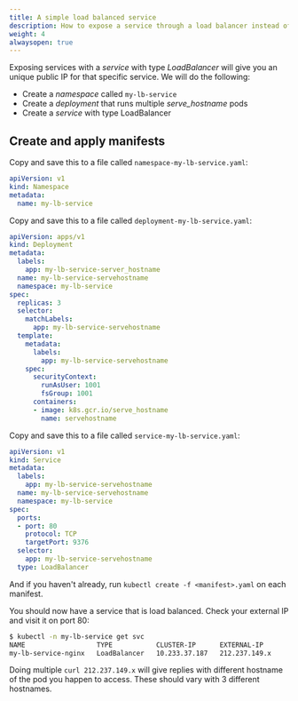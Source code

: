 ```yaml
---
title: A simple load balanced service
description: How to expose a service through a load balancer instead of the ingress controller
weight: 4
alwaysopen: true
---
```


Exposing services with a *service* with type *LoadBalancer* will give you an unique public IP for that specific service. We will do the following:

* Create a *namespace* called `my-lb-service`
* Create a *deployment* that runs multiple *serve_hostname* pods
* Create a *service* with type LoadBalancer

## Create and apply manifests

Copy and save this to a file called `namespace-my-lb-service.yaml`:

```yaml
apiVersion: v1
kind: Namespace
metadata:
  name: my-lb-service
```

Copy and save this to a file called `deployment-my-lb-service.yaml`:

```yaml
apiVersion: apps/v1
kind: Deployment
metadata:
  labels:
    app: my-lb-service-server_hostname
  name: my-lb-service-servehostname
  namespace: my-lb-service
spec:
  replicas: 3
  selector:
    matchLabels:
      app: my-lb-service-servehostname
  template:
    metadata:
      labels:
        app: my-lb-service-servehostname
    spec:
      securityContext:
        runAsUser: 1001
        fsGroup: 1001
      containers:
      - image: k8s.gcr.io/serve_hostname
        name: servehostname
```

Copy and save this to a file called `service-my-lb-service.yaml`:

```yaml
apiVersion: v1
kind: Service
metadata:
  labels:
    app: my-lb-service-servehostname
  name: my-lb-service-servehostname
  namespace: my-lb-service
spec:
  ports:
  - port: 80
    protocol: TCP
    targetPort: 9376
  selector:
    app: my-lb-service-servehostname
  type: LoadBalancer
```

And if you haven't already, run `kubectl create -f <manifest>.yaml` on each manifest.

You should now have a service that is load balanced. Check your external IP and visit it on port 80:

```bash
$ kubectl -n my-lb-service get svc
NAME                  TYPE           CLUSTER-IP      EXTERNAL-IP       PORT(S)        AGE
my-lb-service-nginx   LoadBalancer   10.233.37.187   212.237.149.x     80:32642/TCP   1m
```

Doing multiple `curl 212.237.149.x` will give replies with different hostname of the pod you happen to access. These should vary with 3 different hostnames.
